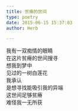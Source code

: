 ```yaml
---  
title: 贫瘠的世间  
type: poetry  
date: 2015-06-15 15:37:03  
author: Herb  

---  
```

我有一双痴情的眼睛  
在这片贫瘠的世间搜寻  
想我到梦中  
见过的一树白莲花  
我承认  
是想寻找能吸引我的异端  
这世间足够贫瘠  
难怪我一无所获